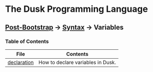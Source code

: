 # The Dusk Programming Language

## [Post-Bootstrap](../../README.md) -> [Syntax](../README.md) -> Variables

### Table of Contents

| File                          | Contents                              |
| ----------------------------- | ------------------------------------- |
| [declaration](declaration.md) | How to declare variables in Dusk.     |
